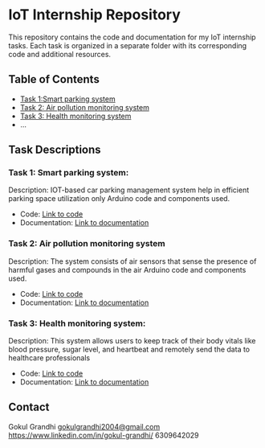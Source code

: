 # IoT Internship Repository

This repository contains the code and documentation for my IoT internship tasks. Each task is organized in a separate folder with its corresponding code and additional resources.

## Table of Contents

- [Task 1:Smart parking system](SmartParking)
- [Task 2: Air pollution monitoring system](Air_pollution_monitoring_system)
- [Task 3: Health monitoring system](Health_Monitoring_System)
- ...

## Task Descriptions

### Task 1: Smart parking system:

Description: IOT-based car parking management system help in efficient parking space utilization only Arduino code and components used.

- Code: [Link to code](SmartParking)
- Documentation: [Link to documentation](SmartParking/Documentation.md)

### Task 2: Air pollution monitoring system

Description: The system consists of air sensors that sense the presence of harmful gases and compounds in the air Arduino code and components used.

- Code: [Link to code](Air_pollution_monitoring_system)
- Documentation: [Link to documentation](Air_pollution_monitoring_system/Documentation.md)

### Task 3: Health monitoring system:

Description: This system allows users to keep track of their body vitals like blood pressure, sugar level, and heartbeat and remotely send the data to healthcare professionals
- Code: [Link to code](Health_Monitoring_System)
- Documentation: [Link to documentation](Health_Monitoring_System/Documentation.md)


## Contact

Gokul Grandhi
gokulgrandhi2004@gmail.com
https://www.linkedin.com/in/gokul-grandhi/
6309642029
